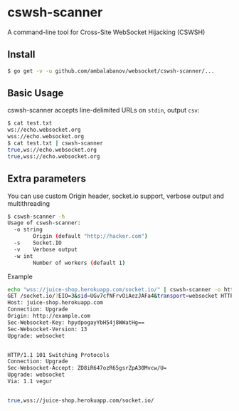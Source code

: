 # cswsh-scanner

A command-line tool for Cross-Site WebSocket Hijacking (CSWSH)

## Install

```bash
$ go get -v -u github.com/ambalabanov/websocket/cswsh-scanner/...
```

## Basic Usage

cswsh-scanner accepts line-delimited URLs on `stdin`, output `csv`:

```bash
$ cat test.txt
ws://echo.websocket.org
wss://echo.websocket.org
$ cat test.txt | cswsh-scanner
true,ws://echo.websocket.org
true,wss://echo.websocket.org

```

## Extra parameters

You can use custom Origin header, socket.io support, verbose output and multithreading

```bash
$ cswsh-scanner -h
Usage of cswsh-scanner:
  -o string
    	Origin (default "http://hacker.com")
  -s	Socket.IO
  -v	Verbose output
  -w int
    	Number of workers (default 1)
```

Example

```bash
echo "wss://juice-shop.herokuapp.com/socket.io/" | cswsh-scanner -o http://example.com -s -v -w 10
GET /socket.io/?EIO=3&sid=UGv7cfNFrvOiAezJAFa4&transport=websocket HTTP/1.1
Host: juice-shop.herokuapp.com
Connection: Upgrade
Origin: http://example.com
Sec-Websocket-Key: hpydpogayYbH54j8WWatHg==
Sec-Websocket-Version: 13
Upgrade: websocket


HTTP/1.1 101 Switching Protocols
Connection: Upgrade
Sec-Websocket-Accept: ZD8iR647ozR65gsrZpA30Mvcw/U=
Upgrade: websocket
Via: 1.1 vegur


true,wss://juice-shop.herokuapp.com/socket.io/
```


